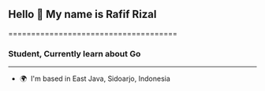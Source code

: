 ## Hello 👋 My name is Rafif Rizal
=====================================

### Student, Currently learn about Go
-----------------------------------------------------------------------

* 🌍  I'm based in East Java, Sidoarjo, Indonesia
